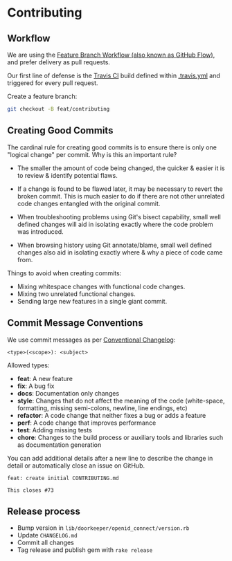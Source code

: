 # Contributing

## Workflow

We are using the [Feature Branch Workflow (also known as GitHub Flow)](https://guides.github.com/introduction/flow/), and prefer delivery as pull requests.

Our first line of defense is the [Travis CI](https://travis-ci.org/doorkeeper-gem/doorkeeper-openid_connect) build defined within [.travis.yml](.travis.yml) and triggered for every pull request.

Create a feature branch:

```sh
git checkout -B feat/contributing
```

## Creating Good Commits

The cardinal rule for creating good commits is to ensure there is only one
"logical change" per commit. Why is this an important rule?

* The smaller the amount of code being changed, the quicker & easier it is to
  review & identify potential flaws.

* If a change is found to be flawed later, it may be necessary to revert the
  broken commit. This is much easier to do if there are not other unrelated
  code changes entangled with the original commit.

* When troubleshooting problems using Git's bisect capability, small well
  defined changes will aid in isolating exactly where the code problem was
  introduced.

* When browsing history using Git annotate/blame, small well defined changes
  also aid in isolating exactly where & why a piece of code came from.

Things to avoid when creating commits:

* Mixing whitespace changes with functional code changes.
* Mixing two unrelated functional changes.
* Sending large new features in a single giant commit.

## Commit Message Conventions

We use commit messages as per [Conventional Changelog](https://github.com/conventional-changelog/conventional-changelog):

```none
<type>(<scope>): <subject>
```

Allowed types:

* **feat**: A new feature
* **fix**: A bug fix
* **docs**: Documentation only changes
* **style**: Changes that do not affect the meaning of the code (white-space, formatting, missing semi-colons, newline, line endings, etc)
* **refactor**: A code change that neither fixes a bug or adds a feature
* **perf**: A code change that improves performance
* **test**: Adding missing tests
* **chore**: Changes to the build process or auxiliary tools and libraries such as documentation generation

You can add additional details after a new line to describe the change in detail or automatically close an issue on GitHub.

```none
feat: create initial CONTRIBUTING.md

This closes #73
```

## Release process

- Bump version in `lib/doorkeeper/openid_connect/version.rb`
- Update `CHANGELOG.md`
- Commit all changes
- Tag release and publish gem with `rake release`
